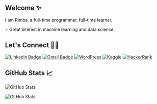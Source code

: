 ## Welcome ✨
I am Rimba, a full-time programmer, full-time learner.

💡 Great interest in machine learning and data science.

## Let's Connect 👌🏻
[![Linkedin Badge](https://img.shields.io/badge/Linkedin-blue?style=flat-square&logo=Linkedin&logoColor=white&link=https://www.linkedin.com/in/rimbaerlangga/)](https://www.linkedin.com/in/rimbaerlangga/)
[![Gmail Badge](https://img.shields.io/badge/Gmail-c14438?style=flat-square&logo=Gmail&logoColor=white&link=mailto:rimbaerlangga@gmail.com)](mailto:rimbaerlangga@gmail.com)
[![WordPress](https://img.shields.io/badge/-Blog-%23117AC9.svg?style=flat-square&logo=WordPress&logoColor=white)](https://hyperforest.wordpress.com/)
[![Kaggle](https://img.shields.io/badge/-Kaggle-035a7d?style=flat-square&logo=kaggle&logoColor=white)](https://www.kaggle.com/rimbax)
[![HackerRank](https://img.shields.io/badge/-Hackerrank-2EC866?style=flat-square&logo=HackerRank&logoColor=white)](https://www.hackerrank.com/rimbaerlangga)


## GitHub Stats 📈
![GitHub Stats](https://github-readme-stats.vercel.app/api/top-langs/?username=hyperforest&layout=compact&theme=radical)

![GitHub Stats](https://github-readme-stats.vercel.app/api?username=hyperforest&show_icons=true&theme=radical)
